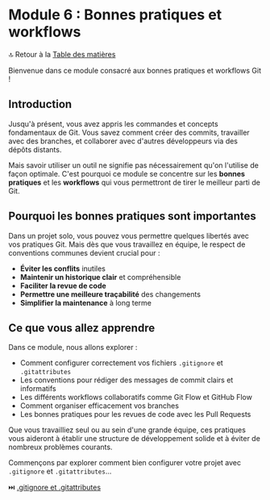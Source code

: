 # Module 6 : Bonnes pratiques et workflows

🔝 Retour à la [Table des matières](/SOMMAIRE.md)

Bienvenue dans ce module consacré aux bonnes pratiques et workflows Git !

## Introduction

Jusqu'à présent, vous avez appris les commandes et concepts fondamentaux de Git. Vous savez comment créer des commits, travailler avec des branches, et collaborer avec d'autres développeurs via des dépôts distants.

Mais savoir utiliser un outil ne signifie pas nécessairement qu'on l'utilise de façon optimale. C'est pourquoi ce module se concentre sur les **bonnes pratiques** et les **workflows** qui vous permettront de tirer le meilleur parti de Git.

## Pourquoi les bonnes pratiques sont importantes

Dans un projet solo, vous pouvez vous permettre quelques libertés avec vos pratiques Git. Mais dès que vous travaillez en équipe, le respect de conventions communes devient crucial pour :

- **Éviter les conflits** inutiles
- **Maintenir un historique clair** et compréhensible
- **Faciliter la revue de code**
- **Permettre une meilleure traçabilité** des changements
- **Simplifier la maintenance** à long terme

## Ce que vous allez apprendre

Dans ce module, nous allons explorer :

- Comment configurer correctement vos fichiers `.gitignore` et `.gitattributes`
- Les conventions pour rédiger des messages de commit clairs et informatifs
- Les différents workflows collaboratifs comme Git Flow et GitHub Flow
- Comment organiser efficacement vos branches
- Les bonnes pratiques pour les revues de code avec les Pull Requests

Que vous travailliez seul ou au sein d'une grande équipe, ces pratiques vous aideront à établir une structure de développement solide et à éviter de nombreux problèmes courants.

Commençons par explorer comment bien configurer votre projet avec `.gitignore` et `.gitattributes`...

⏭️ [.gitignore et .gitattributes](/module-6-bonnes-pratiques-et-workflows/01-gitignore-et-gitattributes.md)
